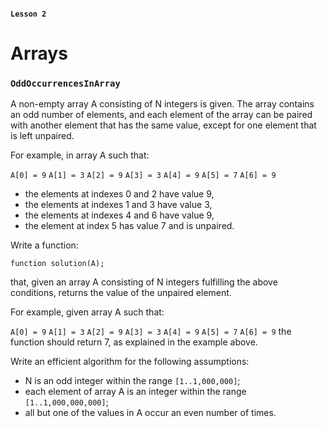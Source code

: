 #### `Lesson 2`

# Arrays

### `OddOccurrencesInArray`

A non-empty array A consisting of N integers is given. The array contains an odd number of elements, and each element of the array can be paired with another element that has the same value, except for one element that is left unpaired.

For example, in array A such that:

`A[0] = 9` `A[1] = 3` `A[2] = 9`
`A[3] = 3` `A[4] = 9` `A[5] = 7`
`A[6] = 9`

- the elements at indexes 0 and 2 have value 9,
- the elements at indexes 1 and 3 have value 3,
- the elements at indexes 4 and 6 have value 9,
- the element at index 5 has value 7 and is unpaired.

Write a function:

`function solution(A);`

that, given an array A consisting of N integers fulfilling the above conditions, returns the value of the unpaired element.

For example, given array A such that:

`A[0] = 9` `A[1] = 3` `A[2] = 9`
`A[3] = 3` `A[4] = 9` `A[5] = 7`
`A[6] = 9`
the function should return 7, as explained in the example above.

Write an efficient algorithm for the following assumptions:

- N is an odd integer within the range `[1..1,000,000]`;
- each element of array A is an integer within the range `[1..1,000,000,000]`;
- all but one of the values in A occur an even number of times.
